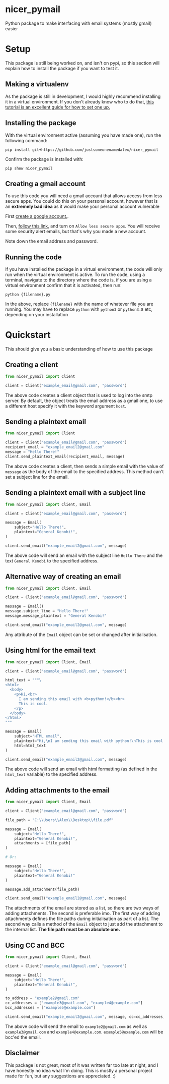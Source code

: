# nicer_pymail
Python package to make interfacing with email systems (mostly gmail) easier

# Setup
This package is still being worked on, and isn't on pypi, so this section will explain how to install the package if you want to test it.

## Making a virtualenv
As the package is still in development, I would highly recommend installing it in a virtual environment. If you don't already know who to do that, [this tutorial is an excellent guide for how to set one up.](https://docs.python-guide.org/dev/virtualenvs/#lower-level-virtualenv)

## Installing the package
With the virtual environment active (assuming you have made one), run the following command:
```
pip install git+https://github.com/justsomeonenamedalex/nicer_pymail
```
Confirm the package is installed with:
```
pip show nicer_pymail
```

## Creating a gmail account
To use this code you will need a gmail account that allows access from less secure apps. You could do this on your personal account, however that is an **extremely bad idea** as it would make your personal account vulnerable

First [create a google account.](https://accounts.google.com/Signup).

Then, [follow this link.](https://myaccount.google.com/lesssecureapps) and turn on `Allow less secure apps`. You will receive some security alert emails, but that's why you made a new account.

Note down the email address and password.

## Running the code
If you have installed the package in a virtual environment, the code will only run when the virtual environment is active. To run the code, using a terminal, navigate to the directory where the code is, if you are using a virtual environment confirm that it is activated, then run:
```
python {filename}.py
```
In the above, replace `{filename}` with the name of whatever file you are running. You may have to replace `python` with `python3` or `python3.8` etc, depending on your installation
# Quickstart
This should give you a basic understanding of how to use this package

## Creating a client
```python
from nicer_pymail import Client

client = Client("example_email@gmail.com", "password")
```
The above code creates a client object that is used to log into the smtp server.
By default, the object treats the email address as a gmail one, to use a different host specify it with the keyword argument `host`.

## Sending a plaintext email
```python
from nicer_pymail import Client

client = Client("example_email@gmail.com", "password")
recipient_email = "example_email2@gmail.com"
message = "Hello There!"
client.send_plaintext_email(recipient_email, message)
```
The above code creates a client, then sends a simple email with the value of `message` as the body of the email to the specified address.
This method can't set a subject line for the email.

## Sending a plaintext email with a subject line
```python
from nicer_pymail import Client, Email

client = Client("example_email@gmail.com", "password")

message = Email(
    subject="Hello There!",
    plaintext="General Kenobi!",
)

client.send_email("example_email2@gmail.com", message)
```
The above code will send an email with the subject line `Hello There` and the text `General Kenobi` to the specified address.

## Alternative way of creating an email
```python
from nicer_pymail import Client, Email

client = Client("example_email@gmail.com", "password")

message = Email()
message.subject_line = "Hello There!"
message.message_plaintext = "General Kenobi!"

client.send_email("example_email2@gmail.com", message)
```
Any attribute of the `Email` object can be set or changed after initialisation.

## Using html for the email text
```python
from nicer_pymail import Client, Email

client = Client("example_email@gmail.com", "password")

html_text = """\
<html>
  <body>
    <p>Hi,<br>
      I am sending this email with <b>python!</b><br>
      This is cool.
    </p>
  </body>
</html>
"""

message = Email(
    subject="HTML email",
    plaintext="Hi,\nI am sending this email with python!\nThis is cool.",
    html=html_text
)

client.send_email("example_email2@gmail.com", message)
```
The above code will send an email with html formatting (as defined in the `html_text` variable) to the specified address.

## Adding attachments to the email
```python
from nicer_pymail import Client, Email

client = Client("example_email@gmail.com", "password")

file_path = "C:\\Users\\Alex\\Desktop\\file.pdf"

message = Email(
    subject="Hello There!",
    plaintext="General Kenobi!",
    attachments = [file_path]
)

# Or:

message = Email(
    subject="Hello There!",
    plaintext="General Kenobi!"
)

message.add_attachment(file_path)

client.send_email("example_email2@gmail.com", message)
```
The attachments of the email are stored as a list, so there are two ways of adding attachments. The second is preferable imo.
The first way of adding attachments defines the file paths during initialisation as part of a list. The second way calls a method of the `Email` object to just add the attachment to the internal list.
**The file path must be an absolute one.**

## Using CC and BCC
```python
from nicer_pymail import Client, Email

client = Client("example_email@gmail.com", "password")

message = Email(
    subject="Hello There!",
    plaintext="General Kenobi!",
)

to_address = "example2@gmail.com"
cc_addresses = ["example3@gmail.com", "example4@example.com"]
bcc_addresses = ["example5@example.com"]

client.send_email("example_email2@gmail.com", message, cc=cc_addresses, bcc=bcc_addresses)
```
The above code will send the email to `example2@gmail.com` as well as `example3@gmail.com` and `example4@example.com`. `example5@example.com` will be bcc'ed the email.
## Disclaimer
This package is not great, most of it was written far too late at night, and I have honestly no idea what I'm doing. This is mostly a personal project made for fun, but any suggestions are appreciated. :) 
